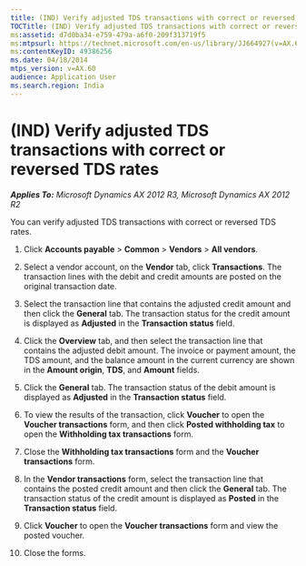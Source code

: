 ```yaml
---
title: (IND) Verify adjusted TDS transactions with correct or reversed TDS rates
TOCTitle: (IND) Verify adjusted TDS transactions with correct or reversed TDS rates
ms:assetid: d7d0ba34-e759-479a-a6f0-209f313719f5
ms:mtpsurl: https://technet.microsoft.com/en-us/library/JJ664927(v=AX.60)
ms:contentKeyID: 49386256
ms.date: 04/18/2014
mtps_version: v=AX.60
audience: Application User
ms.search.region: India
---
```


# (IND) Verify adjusted TDS transactions with correct or reversed TDS rates 


_**Applies To:** Microsoft Dynamics AX 2012 R3, Microsoft Dynamics AX 2012 R2_

You can verify adjusted TDS transactions with correct or reversed TDS rates.

1.  Click **Accounts payable** \> **Common** \> **Vendors** \> **All vendors**.

2.  Select a vendor account, on the **Vendor** tab, click **Transactions**. The transaction lines with the debit and credit amounts are posted on the original transaction date.

3.  Select the transaction line that contains the adjusted credit amount and then click the **General** tab. The transaction status for the credit amount is displayed as **Adjusted** in the **Transaction status** field.

4.  Click the **Overview** tab, and then select the transaction line that contains the adjusted debit amount. The invoice or payment amount, the TDS amount, and the balance amount in the current currency are shown in the **Amount origin**, **TDS**, and **Amount** fields.

5.  Click the **General** tab. The transaction status of the debit amount is displayed as **Adjusted** in the **Transaction status** field.

6.  To view the results of the transaction, click **Voucher** to open the **Voucher transactions** form, and then click **Posted withholding tax** to open the **Withholding tax transactions** form.

7.  Close the **Withholding tax transactions** form and the **Voucher transactions** form.

8.  In the **Vendor transactions** form, select the transaction line that contains the posted credit amount and then click the **General** tab. The transaction status of the credit amount is displayed as **Posted** in the **Transaction status** field.

9.  Click **Voucher** to open the **Voucher transactions** form and view the posted voucher.

10. Close the forms.

  


